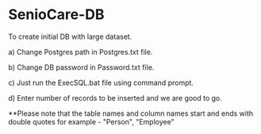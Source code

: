 # SenioCare-DB
To create initial DB with large dataset.
  
  a) Change Postgres path in Postgres.txt file.
  
  b) Change DB password in Password.txt file.
  
  c) Just run the ExecSQL.bat file using command prompt.
  
  d) Enter number of records to be inserted and we are good to go.

**Please note that the table names and column names start and ends with double quotes for example - "Person", "Employee"